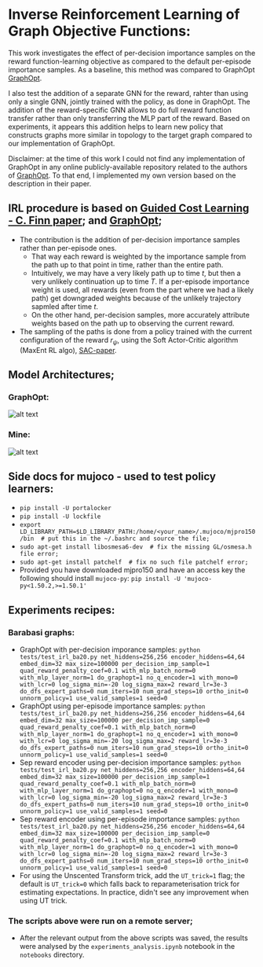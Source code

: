 # Inverse Reinforcement Learning of Graph Objective Functions:
This work investigates the effect of per-decision importance 
samples on the reward function-learning objective as compared 
to the default per-episode importance samples. 
As a baseline, this method was compared to GraphOpt 
[GraphOpt](https://arxiv.org/abs/2007.03619).

I also test 
the addition of a separate GNN for the reward, rahter than using 
only a single GNN, jointly trained with the policy, as done in 
GraphOpt. The addition of the reward-specific GNN allows to do 
full reward function transfer rather than only transferring the 
MLP part of the reward. Based on experiments, it appears 
this addition helps to learn new policy that constructs graphs
more similar in topology to the target graph compared to our 
implementation of GraphOpt.

Disclaimer: at the time of this work I could not find any implementation of GraphOpt in any online publicly-available 
repository related to the authors of
[GraphOpt](https://arxiv.org/abs/2007.03619). To that end, I 
implemented my own version based on the description in their paper.


## IRL procedure is based on [Guided Cost Learning - C. Finn paper](https://arxiv.org/abs/1603.00448); and [GraphOpt](https://arxiv.org/abs/2007.03619);
* The contribution is the addition of per-decision importance 
samples rather than per-episode ones. 
    * That way each reward 
is weighted by the importance sample from the 
path up to that point in 
time, rather than the entire path.
    * Intuitively, we may have a very likely path up to time $t$, 
    but then a very unlikely continuation up to time $T$. If 
    a per-episode importance weight is used, all rewards (even 
    from the part where we had a likely path) get downgraded 
    weights because of the unlikely trajectory sapmled after 
    time $t$.
    * On the other hand, per-decision samples, more accurately 
    attribute weights based on the path up to observing the 
    current reward.
* The sampling of the paths is done from a policy trained with 
the current configuration of the reward $r_\psi$, using the 
Soft Actor-Critic algorithm (MaxEnt RL algo), [SAC-paper](https://arxiv.org/abs/1812.05905).

## Model Architectures;

### GraphOpt:
![alt text](https://github.com/mariovas3/urban-nets-style-transfer/blob/master/ucl-pg-project-latex-template/GO_architecture.png)

### Mine:
![alt text](https://github.com/mariovas3/urban-nets-style-transfer/blob/master/ucl-pg-project-latex-template/my_model_architecture.png)

## Side docs for mujoco - used to test policy learners:
* `pip install -U portalocker`
* `pip install -U lockfile`
* `export LD_LIBRARY_PATH=$LD_LIBRARY_PATH:/home/<your_name>/.mujoco/mjpro150/bin  # put this in the ~/.bashrc and source the file;`
* `sudo apt-get install libosmesa6-dev  # fix the missing GL/osmesa.h file error;`
* `sudo apt-get install patchelf  # fix no such file patchelf error;`
* Provided you have downloaded mjpro150 and have an access key the following should install `mujoco-py`:
    `pip install -U 'mujoco-py<1.50.2,>=1.50.1'`

## Experiments recipes:
### Barabasi graphs:
* GraphOpt with per-decision imporance samples:
`python tests/test_irl_ba20.py net_hiddens=256,256 encoder_hiddens=64,64 embed_dim=32 max_size=100000 per_decision_imp_sample=1 quad_reward_penalty_coef=0.1 with_mlp_batch_norm=0 with_mlp_layer_norm=1 do_graphopt=1 no_q_encoder=1 with_mono=0 with_lcr=0 log_sigma_min=-20 log_sigma_max=2 reward_lr=3e-3 do_dfs_expert_paths=0 num_iters=10 num_grad_steps=10 ortho_init=0 unnorm_policy=1 use_valid_samples=1 seed=0`
* GraphOpt using per-episode importance samples:
`python tests/test_irl_ba20.py net_hiddens=256,256 encoder_hiddens=64,64 embed_dim=32 max_size=100000 per_decision_imp_sample=0 quad_reward_penalty_coef=0.1 with_mlp_batch_norm=0 with_mlp_layer_norm=1 do_graphopt=1 no_q_encoder=1 with_mono=0 with_lcr=0 log_sigma_min=-20 log_sigma_max=2 reward_lr=3e-3 do_dfs_expert_paths=0 num_iters=10 num_grad_steps=10 ortho_init=0 unnorm_policy=1 use_valid_samples=1 seed=0`
* Sep reward encoder using per-decision importance samples:
`python tests/test_irl_ba20.py net_hiddens=256,256 encoder_hiddens=64,64 embed_dim=32 max_size=100000 per_decision_imp_sample=1 quad_reward_penalty_coef=0.1 with_mlp_batch_norm=0 with_mlp_layer_norm=1 do_graphopt=0 no_q_encoder=1 with_mono=0 with_lcr=0 log_sigma_min=-20 log_sigma_max=2 reward_lr=3e-3 do_dfs_expert_paths=0 num_iters=10 num_grad_steps=10 ortho_init=0 unnorm_policy=1 use_valid_samples=1 seed=0`
* Sep reward encoder using per-episode importance samples:
`python tests/test_irl_ba20.py net_hiddens=256,256 encoder_hiddens=64,64 embed_dim=32 max_size=100000 per_decision_imp_sample=0 quad_reward_penalty_coef=0.1 with_mlp_batch_norm=0 with_mlp_layer_norm=1 do_graphopt=0 no_q_encoder=1 with_mono=0 with_lcr=0 log_sigma_min=-20 log_sigma_max=2 reward_lr=3e-3 do_dfs_expert_paths=0 num_iters=10 num_grad_steps=10 ortho_init=0 unnorm_policy=1 use_valid_samples=1 seed=0`
* For using the Unscented Transform trick, add the `UT_trick=1` flag; 
the default is `UT_trick=0` which falls back to reparameterisation 
trick for estimating expectations. In practice, didn't see 
any improvement when using UT trick.

### The scripts above were run on a remote server;
* After the relevant output from the above scripts was saved, 
the results were analysed by the `experiments_analysis.ipynb` 
notebook in the `notebooks` directory.